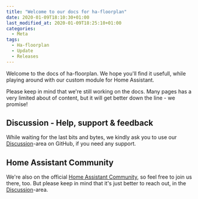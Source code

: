 ```yaml
---
title: "Welcome to our docs for ha-floorplan"
date: 2020-01-09T18:10:30+01:00
last_modified_at: 2020-01-09T18:25:10+01:00
categories:
  - Meta
tags:
  - Ha-floorplan
  - Update
  - Releases
---
```


Welcome to the docs of ha-floorplan. We hope you'll find it usefull, while playing around with our custom module for Home Assistant.

Please keep in mind that we're still working on the docs. Many pages has a very limited about of content, but it will get better down the line - we promise!

## Discussion - Help, support & feedback

While waiting for the last bits and bytes, we kindly ask you to use our [Discussion][discussion-github]-area on GitHub, if you need any support.


## Home Assistant Community

We're also on the official [Home Assistant Community][homeassistant-community], so feel free to join us there, too. But please keep in mind that it's just better to reach out, in the [Discussion][discussion-github]-area.

[discussion-github]: https://github.com/ExperienceLovelace/ha-floorplan/discussions
[homeassistant-community]: https://community.home-assistant.io/t/floorplan-now-available-as-a-lovelace-card/115489/1

